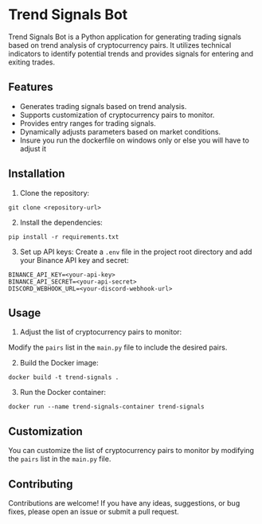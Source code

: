 ﻿# Trend Signals Bot

Trend Signals Bot is a Python application for generating trading signals based on trend analysis of cryptocurrency pairs. It utilizes technical indicators to identify potential trends and provides signals for entering and exiting trades.

## Features

- Generates trading signals based on trend analysis.
- Supports customization of cryptocurrency pairs to monitor.
- Provides entry ranges for trading signals.
- Dynamically adjusts parameters based on market conditions.
- Insure you run the dockerfile on windows only or else you will have to adjust it
## Installation

1. Clone the repository:
```
git clone <repository-url>
```

2. Install the dependencies:
```
pip install -r requirements.txt
```

3. Set up API keys:
Create a `.env` file in the project root directory and add your Binance API key and secret:
```
BINANCE_API_KEY=<your-api-key>
BINANCE_API_SECRET=<your-api-secret>
DISCORD_WEBHOOK_URL=<your-discord-webhook-url>
```

## Usage

1. Adjust the list of cryptocurrency pairs to monitor:

Modify the `pairs` list in the `main.py` file to include the desired pairs.

2. Build the Docker image:
```
docker build -t trend-signals .
```

3. Run the Docker container:
```
docker run --name trend-signals-container trend-signals
```

## Customization

You can customize the list of cryptocurrency pairs to monitor by modifying the `pairs` list in the `main.py` file.

## Contributing

Contributions are welcome! If you have any ideas, suggestions, or bug fixes, please open an issue or submit a pull request.
